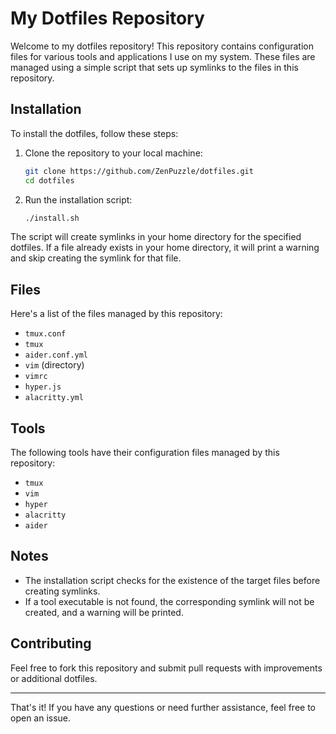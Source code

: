 # My Dotfiles Repository

Welcome to my dotfiles repository! This repository contains configuration files for various tools and applications I use on my system. These files are managed using a simple script that sets up symlinks to the files in this repository.

## Installation

To install the dotfiles, follow these steps:

1. Clone the repository to your local machine:
   ```sh
   git clone https://github.com/ZenPuzzle/dotfiles.git
   cd dotfiles
   ```

2. Run the installation script:
   ```sh
   ./install.sh
   ```

The script will create symlinks in your home directory for the specified dotfiles. If a file already exists in your home directory, it will print a warning and skip creating the symlink for that file.

## Files

Here's a list of the files managed by this repository:

- `tmux.conf`
- `tmux`
- `aider.conf.yml`
- `vim` (directory)
- `vimrc`
- `hyper.js`
- `alacritty.yml`

## Tools

The following tools have their configuration files managed by this repository:

- `tmux`
- `vim`
- `hyper`
- `alacritty`
- `aider`

## Notes

- The installation script checks for the existence of the target files before creating symlinks.
- If a tool executable is not found, the corresponding symlink will not be created, and a warning will be printed.

## Contributing

Feel free to fork this repository and submit pull requests with improvements or additional dotfiles.

---

That's it! If you have any questions or need further assistance, feel free to open an issue.
